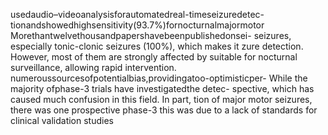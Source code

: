 usedaudio–videoanalysisforautomatedreal-timeseizuredetec-
tionandshowedhighsensitivity(93.7%)fornocturnalmajormotor Morethantwelvethousandpapershavebeenpublishedonsei-
seizures, especially tonic-clonic seizures (100%), which makes it zure detection. However, most of them are strongly affected by
suitable for nocturnal surveillance, allowing rapid intervention. numeroussourcesofpotentialbias,providingatoo-optimisticper-
While the majority ofphase-3 trials have investigatedthe detec- spective, which has caused much confusion in this field. In part,
tion of major motor seizures, there was one prospective phase-3 this was due to a lack of standards for clinical validation studies